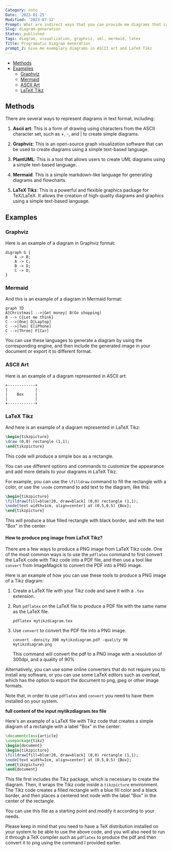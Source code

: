 ```yaml
---
Category: note
Date: '2023-01-25'
Modified: '2023-07-12'
Prompt: What are indirect ways that you can provide me diagrams that can be represented (described) in text format? There are several formats either to describe graphics or the code that is used by some engines to render graphs. I would like that some of your answers would contain diagrams as well.
Slug: diagram-generation
Status: published
Tags: diagram, visualization, graphviz, uml, mermaid, latex
Title: Programatic Diagram Generation
prompt_2: Give me exemplary diagrams in ASCII art and LaTeX Tikz
---
```


<!-- MarkdownTOC levels="2,3" autolink="true" autoanchor="true" -->

- [Methods](#methods)
- [Examples](#examples)
    - [Graphviz](#graphviz)
    - [Mermaid](#mermaid)
    - [ASCII Art](#ascii-art)
    - [LaTeX Tikz](#latex-tikz)

<!-- /MarkdownTOC -->

<a id="methods"></a>
## Methods
There are several ways to represent diagrams in text format, including:

1.  **Ascii art**: This is a form of drawing using characters from the ASCII character set, such as +, -, and | to create simple diagrams.
    
2.  **Graphviz**: This is an open-source graph visualization software that can be used to create diagrams using a simple text-based language.
    
3.  **PlantUML**: This is a tool that allows users to create UML diagrams using a simple text-based language.
    
4.  **Mermaid**: This is a simple markdown-like language for generating diagrams and flowcharts.
    
5.  **LaTeX Tikz**: This is a powerful and flexible graphics package for TeX/LaTeX. It allows the creation of high-quality diagrams and graphics using a simple text-based language.
    
<a id="examples"></a>
## Examples
<a id="graphviz"></a>
### Graphviz
Here is an example of a diagram in Graphviz format:

```
digraph G {
    A -> B;
    A -> C;
    B -> D;
    C -> D;
}
```

<a id="mermaid"></a>
### Mermaid
And this is an example of a diagram in Mermaid format:

```
graph TD
A[Christmas] -->|Get money| B(Go shopping)
B --> C{Let me think}
C -->|One| D[Laptop]
C -->|Two| E[iPhone]
C -->|Three| F[Car]

```

You can use these languages to generate a diagram by using the corresponding engine, and then include the generated image in your document or export it to different format.

<a id="ascii-art"></a>
### ASCII Art
Here is an example of a diagram represented in ASCII art:

```
+------------+
|            |
|    Box     |
|            |
+------------+

```

<a id="latex-tikz"></a>
### LaTeX Tikz
And here is an example of a diagram represented in LaTeX Tikz:

```tex
\begin{tikzpicture}
\draw (0,0) rectangle (1,1);
\end{tikzpicture}
```
This code will produce a simple box as a rectangle.

You can use different options and commands to customize the appearance and add more details to your diagrams in LaTeX Tikz.

For example, you can use the `\filldraw` command to fill the rectangle with a color, or use the `\node` command to add text to the diagram, like this:

```tex
\begin{tikzpicture}
\filldraw[fill=blue!20, draw=black] (0,0) rectangle (1,1);
\node[text width=1cm, align=center] at (0.5,0.5) {Box};
\end{tikzpicture}
```
This will produce a blue filled rectangle with black border, and with the text "Box" in the center.

#### How to produce png image from LaTeX Tikz?

There are a few ways to produce a PNG image from LaTeX Tikz code. One of the most common ways is to use the `pdflatex` command to first convert the LaTeX code with Tikz code into a PDF file, and then use a tool like `convert` from ImageMagick to convert the PDF into a PNG image.

Here is an example of how you can use these tools to produce a PNG image of a Tikz diagram:

1.  Create a LaTeX file with your Tikz code and save it with a `.tex` extension.
    
2.  Run `pdflatex` on the LaTeX file to produce a PDF file with the same name as the LaTeX file.
    
    `pdflatex mytikzdiagram.tex`
    
3.  Use `convert` to convert the PDF file into a PNG image.
    
    `convert -density 300 mytikzdiagram.pdf -quality 90 mytikzdiagram.png`
    
    This command will convert the pdf to a PNG image with a resolution of 300dpi, and a quality of 90%
    

Alternatively, you can use some online converters that do not require you to install any software, or you can use some LaTeX editors such as overleaf, which has the option to export the document to png, jpeg or other image formats.

Note that, in order to use `pdflatex` and `convert` you need to have them installed on your system.



**full content of the input mytikzdiagram.tex file**

Here's an example of a LaTeX file with Tikz code that creates a simple diagram of a rectangle with a label "Box" in the center:

```tex
\documentclass{article}
\usepackage{tikz}
\begin{document}
\begin{tikzpicture}
\filldraw[fill=blue!20, draw=black] (0,0) rectangle (1,1);
\node[text width=1cm, align=center] at (0.5,0.5) {Box};
\end{tikzpicture}
\end{document}
```

This file first includes the Tikz package, which is necessary to create the diagram. Then, it wraps the Tikz code inside a `tikzpicture` environment. The Tikz code creates a filled rectangle with a blue fill color and a black border, and then places a centered text node with the label "Box" in the center of the rectangle.

You can use this file as a starting point and modify it according to your needs.

Please keep in mind that you need to have a TeX distribution installed on your system to be able to use the above code, and you will also need to run it through a TeX compiler such as `pdflatex` to produce the pdf and then convert it to png using the command I provided earlier.